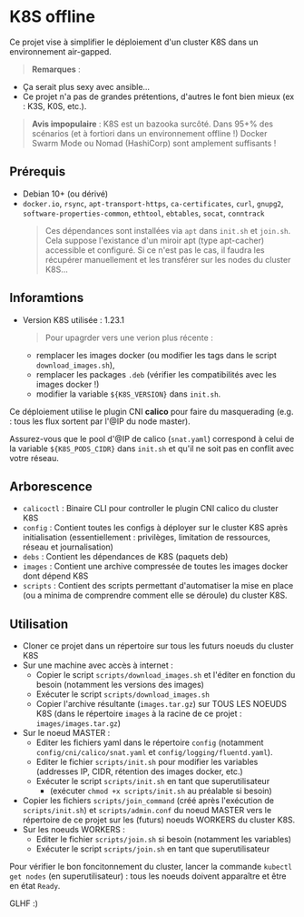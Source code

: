 # K8S offline

Ce projet vise à simplifier le déploiement d'un cluster K8S dans un environnement air-gapped.

> **Remarques** :
  - Ça serait plus sexy avec ansible...
  - Ce projet n'a pas de grandes prétentions, d'autres le font bien mieux (ex : K3S, K0S, etc.).

> **Avis impopulaire** : K8S est un bazooka surcôté. Dans 95+% des scénarios (et à fortiori dans un environnement offline !) Docker Swarm Mode ou Nomad (HashiCorp) sont amplement suffisants !

## Prérequis
- Debian 10+ (ou dérivé)
- `docker.io`, `rsync`, `apt-transport-https`, `ca-certificates`, `curl`, `gnupg2`, `software-properties-common`, `ethtool`, `ebtables`, `socat`, `conntrack`
  > Ces dépendances sont installées via `apt` dans `init.sh` et `join.sh`. Cela suppose l'existance d'un miroir apt (type apt-cacher) accessible et configuré. Si ce n'est pas le cas, il faudra les récupérer manuellement et les transférer sur les nodes du cluster K8S...

## Inforamtions
- Version K8S utilisée : 1.23.1
  > Pour upagrder vers une verion plus récente :
  - remplacer les images docker (ou modifier les tags dans le script `download_images.sh`),
  - remplacer les packages `.deb` (vérifier les compatibilités avec les images docker !)
  - modifier la variable `${K8S_VERSION}` dans `init.sh`.

Ce déploiement utilise le plugin CNI **calico** pour faire du masquerading (e.g. : tous les flux sortent par l'@IP du node master).

Assurez-vous que le pool d'@IP de calico (`snat.yaml`) correspond à celui de la variable `${K8S_PODS_CIDR}` dans `init.sh` et qu'il ne soit pas en conflit avec votre réseau.

## Arborescence
- `calicoctl` : Binaire CLI pour controller le plugin CNI calico du cluster K8S
- `config` : Contient toutes les configs à déployer sur le cluster K8S après initialisation (essentiellement : privilèges, limitation de ressources, réseau et journalisation)
- `debs` : Contient les dépendances de K8S (paquets deb)
- `images` : Contient une archive compressée de toutes les images docker dont dépend K8S
- `scripts` : Contient des scripts permettant d'automatiser la mise en place (ou a minima de comprendre comment elle se déroule) du cluster K8S.

## Utilisation
- Cloner ce projet dans un répertoire sur tous les futurs noeuds du cluster K8S
- Sur une machine avec accès à internet :
  - Copier le script `scripts/download_images.sh` et l'éditer en fonction du besoin (notamment les versions des images)
  - Exécuter le script `scripts/download_images.sh`
  - Copier l'archive résultante (`images.tar.gz`) sur TOUS LES NOEUDS K8S (dans le répertoire `images` à la racine de ce projet : `images/images.tar.gz`)
- Sur le noeud MASTER :
  - Editer les fichiers yaml dans le répertoire `config` (notamment `config/cni/calico/snat.yaml` et `config/logging/fluentd.yaml`).
  - Editer le fichier `scripts/init.sh` pour modifier les variables (addresses IP, CIDR, rétention des images docker, etc.)
  - Exécuter le script `scripts/init.sh` en tant que superutilisateur
    - (exécuter `chmod +x scripts/init.sh` au préalable si besoin)
- Copier les fichiers `scripts/join_command` (créé après l'exécution de `scripts/init.sh`) et `scripts/admin.conf` du noeud MASTER vers le répertoire de ce projet sur les (futurs) noeuds WORKERS du cluster K8S.
- Sur les noeuds WORKERS :
  - Editer le fichier `scripts/join.sh` si besoin (notamment les variables)
  - Exécuter le script `scripts/join.sh` en tant que superutilisateur

Pour vérifier le bon foncitonnement du cluster, lancer la commande `kubectl get nodes` (en superutilisateur) : tous les noeuds doivent apparaître et être en état `Ready`.

GLHF :)
